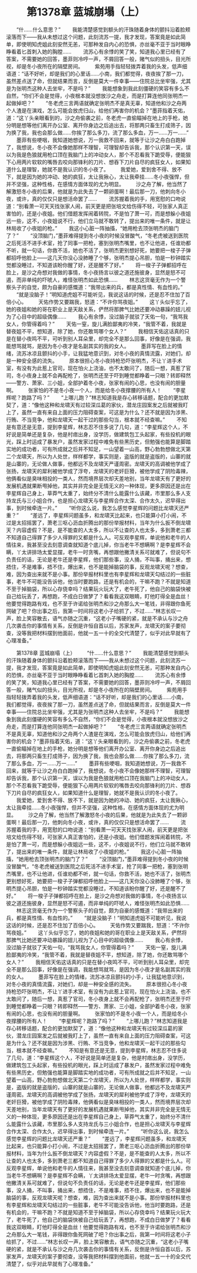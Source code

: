 # 　　第1378章 蓝城崩塌（上）
　　“什……什么意思？”
　　我能清楚感觉到额头的汗珠随着身体的颤抖沿着脸颊滚落而下——我从未想过这个问题，此刻流苏一提，我才发现，答案竟是如此简单，即使明知虎姐此刻安然无恙，可那种发自内心的恐惧，亦丝毫不亚于当时眼睁睁看着匕首刺入她的胸膛……
　　流苏心有余悸的笑了笑，知道我心里已经有了答案，不需要她的回答，墨菲则冷哼一声，不屑回答一般，赌气似的扭头，目光所视，却是冬小夜所在的隔壁房间。
　　紫苑用手指轻轻拨弄着我的头发，低声细语道：“话不好听，却是我们的心里话……小南，我们都觉得，夜夜挨了那一刀，虽然差点送了命，但就结果而言，反倒是莫大一件幸事——住院总比坐牢强，尤其是为张明杰这种人去坐牢，不是吗？”
　　我能想象到我此刻僵硬的笑容有多么不自然，“你们不会是觉得，小夜根本就没想放沙之舟走，而是打算连他同张明杰一起做掉吧？”
　　“冬老虎三言两语就确定张明杰不是真无辜，知道他和沙之舟两个人渣是在演戏，怎么可能会放虎归山，给他们再害你的机会？”墨菲指着天佑，道：“这丫头亲眼看到的，沙之舟偷袭之前，冬老虎一直偷瞄掉在地上的手枪，她分明是想等他们离开办公室、离开你身边之后追出去，将那两只畜生打成筛子，因为换了我，我也会那么做……你挨了那么多刀，流了那么多血，万一……万一……”
　　墨菲有些哽咽，我知道她想说，万一我救不回来，就等于让沙之舟白白跑掉了，我想说，冬小夜不会像她那样不理智，可理智却告诉我，那个认识第一天，误以为我是色狼就用枪口顶在我脑门上的冲动女人，那个不忍看我下跪受辱，便能狠下心用两片软软的嘴唇去咬向那锋利的刀片、想吞下刀片自尽的疯狂女人，如果知道什么是理智，她就不是我认识的冬小夜了。
　　我爱她，爱到舍不得、放不下，就是因为她的冲动、她的疯狂，太让我揪心，太让我牵挂……冬小夜强悍，但并不坚强，这种性格，在感情方面体现的尤为明显。
　　沙之舟了解，他当然了解激怒冬小夜的后果，他就是为此失去了一颗卵蛋啊！最后那一刀，他刺向冬小夜，或许，真的仅仅只是想活命罢了……
　　流苏握着我的手，用宽慰的口吻说道：“别看萧一可天天找张家人闹，前天更是把张培文给伤得不轻，可张家人真正害怕的，还是小夜姐。他们借题发挥闹着转院，不是怕了萧一可，而是想躲小夜姐远一些，这不，小夜姐说不行，他们立马就不敢转了，提出来的唯一条件，就是让林局收了小夜姐的枪。”
　　我这小心脏一阵抽搐，“她用枪去顶张明杰的脑门了？”
　　“没顶脑门，”墨菲难得提到冬小夜的时候没冒酸气，“冬老虎被送到医院之后死活不进手术室，抢了同事一把枪，塞到张明杰嘴里，也不让他进，任谁劝都不听，就一句话，你救不活，她也不活了，张明杰更别想好死，她要把一梭子子弹都招呼他脸上——这几天你没心没肺睡了个够，张明杰提心吊胆，怕是一秒钟踏实觉都没睡过，不知道该盼你醒了好，还是醒不了好。”
　　将一梭子子弹都招呼在脸上，是沙之舟想对我做的事情，冬小夜扬言以彼之道还施彼身，显然是怒不可遏，而非单纯的吓唬人，难怪张明杰如此恐惧……
　　林志这货毫无作为一个警察头子的自觉，颇为自豪的感慨道：“我带出来的兵，都是真性情、有血性的。”
　　“就是没脑子！”明知道虎姐不可能听见，我说这话的时候，还是忍不住加了百倍小心。
　　天佑作势又要踹我，怒道：“不许你骂夜姐。”
　　这丫头似乎忘了，她的夜姐和她的哥在职业上是天敌关系，俨然将那脾气比她还要冲动暴躁的妞儿视为了心目中的超级偶像……
　　我心有余悸，没过脑子就驳了天佑一句，“我骂我女人，你管得着吗？”
　　天佑一窒，旋儿满脸鄙夷的冷笑，“我管不着，我就是替夜姐不平，想知道，除了她，你还敢骂哪个女人？”
　　我相信天佑这话真的只是在替小夜鸣不平，可听到别人耳朵里，却完全不是那么回事，好像是在强调，我能想骂就骂，是因为冬小夜才是名副其实的我的女人。
　　墨菲写在脸上的情绪，流苏冰凉且颤抖的小手，让我猛地意识到，对冬小夜的真情流露，对她们，却是一种安全感的流失。
　　原本很担心冬小夜持枪恐吓张明杰，不让丫进手术室，有没有为此惹上官司，现在怕火上浇油，也不太敢问了，随后一想，真惹了官司，冬小夜身上就不会再配枪了，张明杰还至于吓到睡觉都睁着一只眼？转即释然——警方、萧家、三小姐，全部护着冬小夜，张家有闹的心思，也没有闹的胆量啊。
　　张家怕的不是冬小夜一个人，而是给冬小夜撑腰的所有人！
　　“李星辉呢？跑路了吗？”
　　“上哪儿跑？”林志知道我是存心转移话题，配合的更加默契了，道：“像他这种和龙啸天有过较深瓜葛的家伙，潜龙庄园案发之后就被我盯上了，虽然一直有来自上面的压力阻碍查案，可这是为什么？还不就是因为涉黑、行贿、不当竞争，他和龙啸天一起干过的那些勾当，根本就不经查嘛。”
　　不知是有意还是无意，提到李星辉，林志忍不住多说了几句，道：“李星辉这个人，不好说是简单还是复杂，他是村痞出身，没学历，做建筑包工头起家，有些投机的眼光，踩上时运成了暴发户，虽然发家过程中难免有些黑历史，但勉强也能算是脚踏实地的成功者，可有所成就之后并不知足，一山望着一山高，野心勃勃想做北天第二个龙啸天，所以为人处世，样样都学，事实则是，盗版的就是盗版的，山寨的就是山寨的，无论做人做事，他都远不及龙啸天严谨周密。龙啸天的高调被他学成了张扬，龙啸天的犀利被他学成了浮夸，龙啸天的老奸巨猾，被他学成了阴险毒辣，他俩看似是臭味相投的一类人，然而境界层次却天差地别，当年龙啸天有了更好的发展机遇就果断甩掉他，其实并非完全是无情无义的一种体现，更多原因还是出在李星辉自己身上，草莽气太重了，始终分不清什么能露什么该藏，市里那么多人支持龙氏与三小姐合作，也是担心龙啸天与李星辉合作太深、合作太久，迟早得出事，到时候牵连一片。”
　　“听你这么说，我怎么感觉李星辉的问题比龙啸天还严重？”
　　“差远了，李星辉问题虽多，和龙啸天比起来，也只能算小打小闹，不过是太招摇罢了，萧老三呕心沥血折腾出的那份举报材料，当年为什么扳不倒龙啸天？内容虚假？不是，是不能查的人太多，所以不让查的人也太多，多到萧老三都不知道自己得罪了多少人得罪的又都是什么人。可反观李星辉，单说他和老牛的人情往来，我甚至没去刻意调查就知道个底儿掉，你当老牛不想瞒啊？是李星辉不会瞒，丫太讲排场太爱显摆，老牛一时贪嘴，再想跟他撇清关系可就难了，但说句不负责任的话，无论是老牛还是李星辉，他们那些事，没人捅，不叫事，捅出来，想捂住，不是难事，捂不住，爆出来，也不是能掉脑袋的事，反观龙啸天呢？想查，难，因为查出来就不是小事。那份举报材料里也有李星辉和龙啸天勾结过的一些脏事，老牛不可能没告诉他，他当时要跑路，还是有机会的，干嘛不跑？不就是知道不至于掉脑袋，所以心存侥幸吗？结果玩火玩大了，老牛死了，他自己的脑袋快被自己给玩丢了，再想跑，不成白日做梦了？看看我这双眼睛，盯他盯得全是血丝！他要觉得跑路有戏，也不至于许诺给张明杰和沙之舟那么大一笔钱，非得跟你鱼死网破了吧？你出事之后，我第一时间将这老小子给抓了，不过……”林志长叹一声，脸上笑容散去，语气亦随之沉重，“这老小子嘴硬的紧，就是不承认与沙之舟几次袭击你的事情有关系，反倒是许恒自首以后，苏家发声，龙啸天的案子要彻查，没等我把材料摆到他面前，他就一五一十的全交代清楚了，似乎对此早就有了心理准备。”

　　第1378章 蓝城崩塌（上）
　　“什……什么意思？”
　　我能清楚感觉到额头的汗珠随着身体的颤抖沿着脸颊滚落而下——我从未想过这个问题，此刻流苏一提，我才发现，答案竟是如此简单，即使明知虎姐此刻安然无恙，可那种发自内心的恐惧，亦丝毫不亚于当时眼睁睁看着匕首刺入她的胸膛……
　　流苏心有余悸的笑了笑，知道我心里已经有了答案，不需要她的回答，墨菲则冷哼一声，不屑回答一般，赌气似的扭头，目光所视，却是冬小夜所在的隔壁房间。
　　紫苑用手指轻轻拨弄着我的头发，低声细语道：“话不好听，却是我们的心里话……小南，我们都觉得，夜夜挨了那一刀，虽然差点送了命，但就结果而言，反倒是莫大一件幸事——住院总比坐牢强，尤其是为张明杰这种人去坐牢，不是吗？”
　　我能想象到我此刻僵硬的笑容有多么不自然，“你们不会是觉得，小夜根本就没想放沙之舟走，而是打算连他同张明杰一起做掉吧？”
　　“冬老虎三言两语就确定张明杰不是真无辜，知道他和沙之舟两个人渣是在演戏，怎么可能会放虎归山，给他们再害你的机会？”墨菲指着天佑，道：“这丫头亲眼看到的，沙之舟偷袭之前，冬老虎一直偷瞄掉在地上的手枪，她分明是想等他们离开办公室、离开你身边之后追出去，将那两只畜生打成筛子，因为换了我，我也会那么做……你挨了那么多刀，流了那么多血，万一……万一……”
　　墨菲有些哽咽，我知道她想说，万一我救不回来，就等于让沙之舟白白跑掉了，我想说，冬小夜不会像她那样不理智，可理智却告诉我，那个认识第一天，误以为我是色狼就用枪口顶在我脑门上的冲动女人，那个不忍看我下跪受辱，便能狠下心用两片软软的嘴唇去咬向那锋利的刀片、想吞下刀片自尽的疯狂女人，如果知道什么是理智，她就不是我认识的冬小夜了。
　　我爱她，爱到舍不得、放不下，就是因为她的冲动、她的疯狂，太让我揪心，太让我牵挂……冬小夜强悍，但并不坚强，这种性格，在感情方面体现的尤为明显。
　　沙之舟了解，他当然了解激怒冬小夜的后果，他就是为此失去了一颗卵蛋啊！最后那一刀，他刺向冬小夜，或许，真的仅仅只是想活命罢了……
　　流苏握着我的手，用宽慰的口吻说道：“别看萧一可天天找张家人闹，前天更是把张培文给伤得不轻，可张家人真正害怕的，还是小夜姐。他们借题发挥闹着转院，不是怕了萧一可，而是想躲小夜姐远一些，这不，小夜姐说不行，他们立马就不敢转了，提出来的唯一条件，就是让林局收了小夜姐的枪。”
　　我这小心脏一阵抽搐，“她用枪去顶张明杰的脑门了？”
　　“没顶脑门，”墨菲难得提到冬小夜的时候没冒酸气，“冬老虎被送到医院之后死活不进手术室，抢了同事一把枪，塞到张明杰嘴里，也不让他进，任谁劝都不听，就一句话，你救不活，她也不活了，张明杰更别想好死，她要把一梭子子弹都招呼他脸上——这几天你没心没肺睡了个够，张明杰提心吊胆，怕是一秒钟踏实觉都没睡过，不知道该盼你醒了好，还是醒不了好。”
　　将一梭子子弹都招呼在脸上，是沙之舟想对我做的事情，冬小夜扬言以彼之道还施彼身，显然是怒不可遏，而非单纯的吓唬人，难怪张明杰如此恐惧……
　　林志这货毫无作为一个警察头子的自觉，颇为自豪的感慨道：“我带出来的兵，都是真性情、有血性的。”
　　“就是没脑子！”明知道虎姐不可能听见，我说这话的时候，还是忍不住加了百倍小心。
　　天佑作势又要踹我，怒道：“不许你骂夜姐。”
　　这丫头似乎忘了，她的夜姐和她的哥在职业上是天敌关系，俨然将那脾气比她还要冲动暴躁的妞儿视为了心目中的超级偶像……
　　我心有余悸，没过脑子就驳了天佑一句，“我骂我女人，你管得着吗？”
　　天佑一窒，旋儿满脸鄙夷的冷笑，“我管不着，我就是替夜姐不平，想知道，除了她，你还敢骂哪个女人？”
　　我相信天佑这话真的只是在替小夜鸣不平，可听到别人耳朵里，却完全不是那么回事，好像是在强调，我能想骂就骂，是因为冬小夜才是名副其实的我的女人。
　　墨菲写在脸上的情绪，流苏冰凉且颤抖的小手，让我猛地意识到，对冬小夜的真情流露，对她们，却是一种安全感的流失。
　　原本很担心冬小夜持枪恐吓张明杰，不让丫进手术室，有没有为此惹上官司，现在怕火上浇油，也不太敢问了，随后一想，真惹了官司，冬小夜身上就不会再配枪了，张明杰还至于吓到睡觉都睁着一只眼？转即释然——警方、萧家、三小姐，全部护着冬小夜，张家有闹的心思，也没有闹的胆量啊。
　　张家怕的不是冬小夜一个人，而是给冬小夜撑腰的所有人！
　　“李星辉呢？跑路了吗？”
　　“上哪儿跑？”林志知道我是存心转移话题，配合的更加默契了，道：“像他这种和龙啸天有过较深瓜葛的家伙，潜龙庄园案发之后就被我盯上了，虽然一直有来自上面的压力阻碍查案，可这是为什么？还不就是因为涉黑、行贿、不当竞争，他和龙啸天一起干过的那些勾当，根本就不经查嘛。”
　　不知是有意还是无意，提到李星辉，林志忍不住多说了几句，道：“李星辉这个人，不好说是简单还是复杂，他是村痞出身，没学历，做建筑包工头起家，有些投机的眼光，踩上时运成了暴发户，虽然发家过程中难免有些黑历史，但勉强也能算是脚踏实地的成功者，可有所成就之后并不知足，一山望着一山高，野心勃勃想做北天第二个龙啸天，所以为人处世，样样都学，事实则是，盗版的就是盗版的，山寨的就是山寨的，无论做人做事，他都远不及龙啸天严谨周密。龙啸天的高调被他学成了张扬，龙啸天的犀利被他学成了浮夸，龙啸天的老奸巨猾，被他学成了阴险毒辣，他俩看似是臭味相投的一类人，然而境界层次却天差地别，当年龙啸天有了更好的发展机遇就果断甩掉他，其实并非完全是无情无义的一种体现，更多原因还是出在李星辉自己身上，草莽气太重了，始终分不清什么能露什么该藏，市里那么多人支持龙氏与三小姐合作，也是担心龙啸天与李星辉合作太深、合作太久，迟早得出事，到时候牵连一片。”
　　“听你这么说，我怎么感觉李星辉的问题比龙啸天还严重？”
　　“差远了，李星辉问题虽多，和龙啸天比起来，也只能算小打小闹，不过是太招摇罢了，萧老三呕心沥血折腾出的那份举报材料，当年为什么扳不倒龙啸天？内容虚假？不是，是不能查的人太多，所以不让查的人也太多，多到萧老三都不知道自己得罪了多少人得罪的又都是什么人。可反观李星辉，单说他和老牛的人情往来，我甚至没去刻意调查就知道个底儿掉，你当老牛不想瞒啊？是李星辉不会瞒，丫太讲排场太爱显摆，老牛一时贪嘴，再想跟他撇清关系可就难了，但说句不负责任的话，无论是老牛还是李星辉，他们那些事，没人捅，不叫事，捅出来，想捂住，不是难事，捂不住，爆出来，也不是能掉脑袋的事，反观龙啸天呢？想查，难，因为查出来就不是小事。那份举报材料里也有李星辉和龙啸天勾结过的一些脏事，老牛不可能没告诉他，他当时要跑路，还是有机会的，干嘛不跑？不就是知道不至于掉脑袋，所以心存侥幸吗？结果玩火玩大了，老牛死了，他自己的脑袋快被自己给玩丢了，再想跑，不成白日做梦了？看看我这双眼睛，盯他盯得全是血丝！他要觉得跑路有戏，也不至于许诺给张明杰和沙之舟那么大一笔钱，非得跟你鱼死网破了吧？你出事之后，我第一时间将这老小子给抓了，不过……”林志长叹一声，脸上笑容散去，语气亦随之沉重，“这老小子嘴硬的紧，就是不承认与沙之舟几次袭击你的事情有关系，反倒是许恒自首以后，苏家发声，龙啸天的案子要彻查，没等我把材料摆到他面前，他就一五一十的全交代清楚了，似乎对此早就有了心理准备。”
